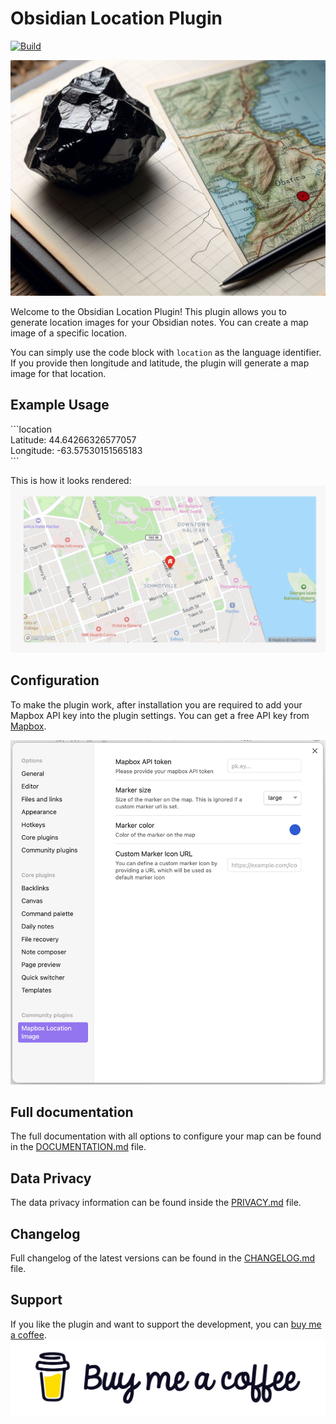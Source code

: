 # Obsidian Location Plugin

[![Build](https://github.com/aaronczichon/obsidian-location-plugin/actions/workflows/build.yml/badge.svg?branch=main&event=push)](https://github.com/aaronczichon/obsidian-location-plugin/actions/workflows/build.yml)

![Obsidian location image generated by ChatGPT](/docs/designer.png)

Welcome to the Obsidian Location Plugin! This plugin allows you to generate location images for your Obsidian notes. You can create a map image of a specific location.

You can simply use the code block with `location` as the language identifier. If you provide then longitude and latitude, the plugin will generate a map image for that location.

## Example Usage

\```location  
Latitude: 44.64266326577057  
Longitude: -63.57530151565183  
\```

This is how it looks rendered:
![Screenshot of obsidian with rendered location image](/docs/rendered.png)

## Configuration

To make the plugin work, after installation you are required to add your Mapbox API key into the plugin settings. You can get a free API key from [Mapbox](https://www.mapbox.com/).

![Obsidian location plugin settings](/docs/settings.png)

## Full documentation

The full documentation with all options to configure your map can be found in the [DOCUMENTATION.md](./DOCUMENTATION.md) file.

## Data Privacy

The data privacy information can be found inside the [PRIVACY.md](./PRIVACY.md) file.

## Changelog

Full changelog of the latest versions can be found in the [CHANGELOG.md](./CHANGELOG.md) file.

## Support

If you like the plugin and want to support the development, you can [buy me a coffee](https://buymeacoffee.com/aaronczichon.de).  
[![buy me a coffee](/docs/bmc.png)](https://buymeacoffee.com/aaronczichon.de)
